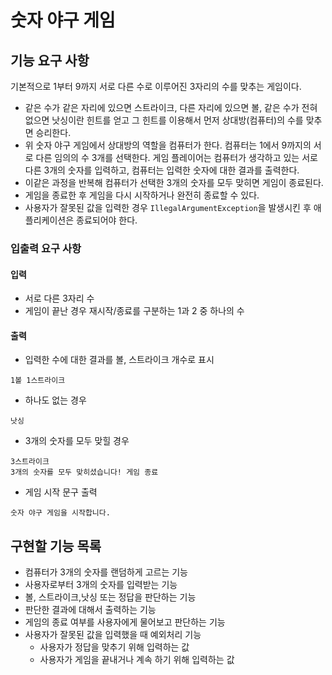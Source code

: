 # 숫자 야구 게임

## 기능 요구 사항

기본적으로 1부터 9까지 서로 다른 수로 이루어진 3자리의 수를 맞추는 게임이다.

* 같은 수가 같은 자리에 있으면 스트라이크, 다른 자리에 있으면 볼, 같은 수가 전혀 없으면 낫싱이란 힌트를 얻고 그 힌트를 이용해서 먼저 상대방(컴퓨터)의 수를 맞추면 승리한다.
* 위 숫자 야구 게임에서 상대방의 역할을 컴퓨터가 한다. 컴퓨터는 1에서 9까지의 서로 다른 임의의 수 3개를 선택한다. 게임 플레이어는 컴퓨터가 생각하고 있는 서로 다른 3개의 숫자를 입력하고, 컴퓨터는 입력한 숫자에 대한 결과를 출력한다.
* 이같은 과정을 반복해 컴퓨터가 선택한 3개의 숫자를 모두 맞히면 게임이 종료된다.
* 게임을 종료한 후 게임을 다시 시작하거나 완전히 종료할 수 있다.
* 사용자가 잘못된 값을 입력한 경우 `IllegalArgumentException`을 발생시킨 후 애플리케이션은 종료되어야 한다.

### 입출력 요구 사항

#### 입력
* 서로 다른 3자리 수
* 게임이 끝난 경우 재시작/종료를 구분하는 1과 2 중 하나의 수

#### 출력
* 입력한 수에 대한 결과를 볼, 스트라이크 개수로 표시

```
1볼 1스트라이크
```
* 하나도 없는 경우

```
낫싱
```

* 3개의 숫자를 모두 맞힐 경우

```
3스트라이크
3개의 숫자를 모두 맞히셨습니다! 게임 종료
```

* 게임 시작 문구 출력

```
숫자 야구 게임을 시작합니다.
```

## 구현할 기능 목록

* 컴퓨터가 3개의 숫자를 랜덤하게 고르는 기능
* 사용자로부터 3개의 숫자를 입력받는 기능
* 볼, 스트라이크,낫싱 또는 정답을 판단하는 기능
* 판단한 결과에 대해서 출력하는 기능
* 게임의 종료 여부를 사용자에게 물어보고 판단하는 기능
* 사용자가 잘못된 값을 입력했을 때 예외처리 기능
    * 사용자가 정답을 맞추기 위해 입력하는 값
    * 사용자가 게임을 끝내거나 계속 하기 위해 입력하는 값